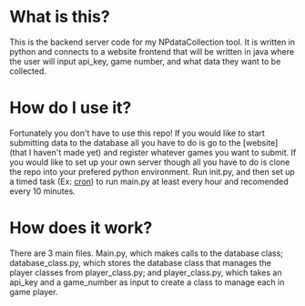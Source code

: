 # What is this?

This is the backend server code for my NPdataCollection tool. It is written in python and connects to a website frontend that will be written in java where the user will input api_key, game number, and what data they want to be collected.

# How do I use it?

Fortunately you don't have to use this repo! If you would like to start submitting data to the database all you have to do is go to the [website] (that I haven't made yet) and register whatever games you want to submit. If you would like to set up your own server though all you have to do is clone the repo into your prefered python environment. Run init.py, and then set up a timed task (Ex: [cron](https://www.howtogeek.com/devops/what-is-a-cron-job-and-how-do-you-use-them/)) to run main.py at least every hour and recomended every 10 minutes.

# How does it work?

There are 3 main files. Main.py, which makes calls to the database class; database_class.py, which stores the database class that manages the player classes from player_class.py; and player_class.py, which takes an api_key and a game_number as input to create a class to manage each in game player.
